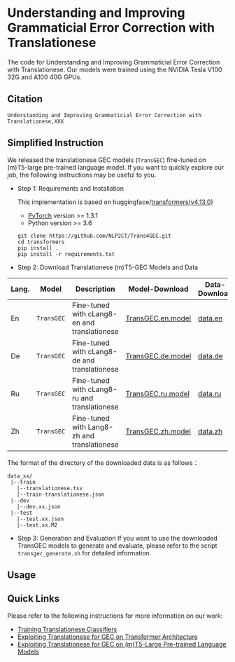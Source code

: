 # Understanding and Improving Grammaticial Error Correction with Translationese

The code for Understanding and Improving Grammaticial Error Correction with Translationese. Our models were trained using the NVIDIA Tesla V100 32G and A100 40G GPUs.

## Citation


```
Understanding and Improving Grammaticial Error Correction with Translationese,XXX

```


## Simplified Instruction
We released the translationese GEC models (`TransGEC`) fine-tuned on (m)T5-large pre-trained language model. If you want to quickly explore our job, the following instructions may be useful to you.

- Step 1:  Requirements and Installation

    This implementation is based on huggingface/[transformers(v4.13.0)](https://github.com/huggingface/transformers)
    - [PyTorch](https://pytorch.org/) version >= 1.3.1
    - Python version >= 3.6

     ```
   git clone https://github.com/NLP2CT/Trans4GEC.git
   cd transformers
   pip install .
   pip install -r requirements.txt
   ```

- Step 2:  Download Translationese (m)T5-GEC Models and Data

Lang. | Model | Description | Model-Download | Data-Download
--- | --- | --- | --- | ---
En | `TransGEC` | Fine-tuned with cLang8-en and translationese | [TransGEC.en.model](https://drive.google.com/file/d/1_R1PfCAopesq-kewPjbmWf7XHjOxyCBB/view?usp=sharing) | [data.en](https://drive.google.com/file/d/11tTJlKm6Gaj783vEWJLd21H9Ccq_Yw3b/view?usp=sharing)
De | `TransGEC` | Fine-tuned with cLang8-de and translationese | [TransGEC.de.model](https://drive.google.com/file/d/1jRN2Wa1IxX0L7jtOtaxZvB7fIuw6LEaC/view?usp=sharing) | [data.de](https://drive.google.com/file/d/1zZiiyDWTfIIuCdz1FR4o9xz2XiDv5lDe/view?usp=sharing)
Ru | `TransGEC` | Fine-tuned with cLang8-ru and translationese | [TransGEC.ru.model](https://drive.google.com/file/d/1FfOeaKm3wviDyQluv9yPjlrVT18ojBC8/view?usp=sharing) | [data.ru](https://drive.google.com/file/d/1uvL9K_7YsoW5GiU5SfhMWDVNqCwzUeyp/view?usp=sharing)
Zh | `TransGEC` | Fine-tuned with Lang8-zh and translationese | [TransGEC.zh.model](https://drive.google.com/file/d/17PyCWr7AEJ84HhaB3z7qRgui-fQRGHWX/view?usp=sharing) | [data.zh](https://drive.google.com/file/d/1gbrDW5JRlYqqek2C2MM47OAPNfheaWoY/view?usp=sharing)

The format of the directory of the downloaded data is as follows：

```
data_xx/
 |--train
   |--translationese.tsv
   |--train-translationese.json
 |--dev
   |--dev.xx.json
 |--test
   |--test.xx.json
   |--test.xx.M2
```

- Step 3: Generation and Evaluation
If you want to use the downloaded TransGEC models to generate and evaluate, please refer to the script `transgec_generate.sh` for detailed information.

## Usage



## Quick Links

Please refer to the following instructions for more information on our work:

- [Training Translationese Classifiers](https://github.com/NLP2CT/Trans4GEC/tree/main/bert-tf )
- [Exploiting Translationese for GEC on Transformer Architecture](https://github.com/NLP2CT/Trans4GEC/tree/main/fairseq)
- [Exploiting Translationese for GEC on (m)T5-Large Pre-trained Language Models](https://github.com/NLP2CT/Trans4GEC/tree/main/transformers)



